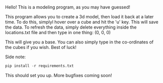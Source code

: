 Hello! This is a modeling program, as you may have guessed!

This program allows you to create a 3d model, then load it back at a later time. To do this, simplyl hover over a cube and hit the 'u' key. This will save the data. To refresh the data, simply delete everything inside the locations.txt file and then type in one thing: (0, 0, 0)

This will give you a base. You can also simply type in the co-ordinates of the cubes if you wish. Best of luck!

Side note:

```python
pip install -r requirements.txt
```

This should set you up. More bugfixes coming soon!